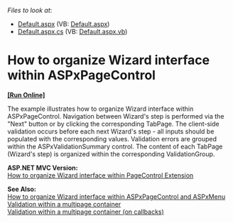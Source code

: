 <!-- default file list -->
*Files to look at*:

* [Default.aspx](./CS/Default.aspx) (VB: [Default.aspx](./VB/Default.aspx))
* [Default.aspx.cs](./CS/Default.aspx.cs) (VB: [Default.aspx.vb](./VB/Default.aspx.vb))
<!-- default file list end -->
# How to organize Wizard interface within ASPxPageControl
<!-- run online -->
**[[Run Online]](https://codecentral.devexpress.com/e3050)**
<!-- run online end -->


<p>The example illustrates how to organize Wizard interface within ASPxPageControl. Navigation between Wizard's step is performed via the "Next" button or by clicking the corresponding TabPage. The client-side validation occurs before each next Wizard's step - all  inputs should be populated with the corresponding values. Validation errors are grouped within the ASPxValidationSummary control. The content of each TabPage (Wizard's step) is organized within the corresponding ValidationGroup.</p><p><strong>ASP.NET MVC Version:</strong><br />
<a href="https://www.devexpress.com/Support/Center/p/E3403">How to organize Wizard interface within PageControl Extension</a></p><p><strong>See Also:</strong><br />
<a href="https://www.devexpress.com/Support/Center/p/E3052">How to organize Wizard interface within ASPxPageControl and ASPxMenu</a><br />
<a href="https://www.devexpress.com/Support/Center/p/E12">Validation within a multipage container</a><br />
<a href="https://www.devexpress.com/Support/Center/p/E334">Validation within a multipage container (on callbacks)</a></p>

<br/>


